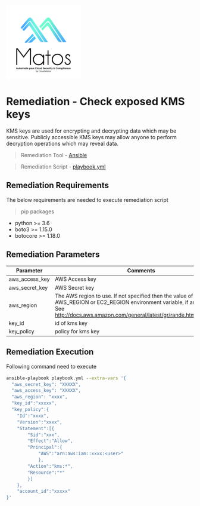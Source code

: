 [<img src="https://github.com/cloudmatos/Matos/blob/main/images/matos-logo.png" width="200" height="200">](https://www.cloudmatos.com/)

# Remediation - Check exposed KMS keys
KMS keys are used for encrypting and decrypting data which may be sensitive. Publicly accessible KMS keys may allow anyone to perform decryption operations which may reveal data.

> Remediation Tool   - [Ansible](https://www.ansible.com/)

> Remediation Script - [playbook.yml](playbook.yml)

## Remediation Requirements
The below requirements are needed to execute remediation script

> pip packages
- python >= 3.6
- boto3 >= 1.15.0
- botocore >= 1.18.0

## Remediation Parameters

| Parameter | Comments |
| ------ | ------ |
| aws_access_key | AWS Access key |
| aws_secret_key | AWS Secret key |
| aws_region | The AWS region to use. If not specified then the value of the AWS_REGION or EC2_REGION environment variable, if any, is used. See http://docs.aws.amazon.com/general/latest/gr/rande.html#ec2_region |
| key_id | id of kms key |
| key_policy | policy for kms key |

## Remediation Execution
Following command need to execute
```sh
ansible-playbook playbook.yml --extra-vars '{
  "aws_secret_key": "XXXXX",
  "aws_access_key": "XXXXX",
  "aws_region": "xxxx",
  "key_id":"xxxxx",
  "key_policy":{
    "Id":"xxxx",
    "Version":"xxxx",
    "Statement":[{
        "Sid":"xxx",
        "Effect":"Allow",
        "Principal":{
            "AWS":"arn:aws:iam::xxxx:<user>"
            },
        "Action":"kms:*",
        "Resource":"*"
        }]
    },
    "account_id":"xxxxx"
}'
```